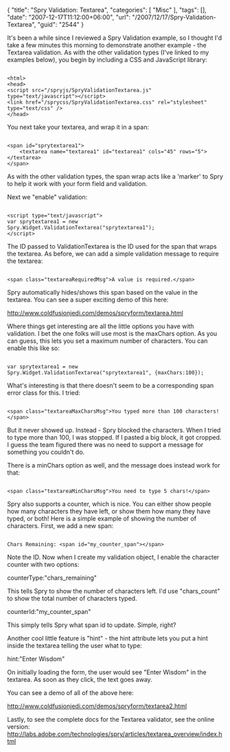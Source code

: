 {
	"title": "Spry Validation: Textarea",
	"categories": [
		"Misc"
	],
	"tags": [],
	"date": "2007-12-17T11:12:00+06:00",
	"url": "/2007/12/17/Spry-Validation-Textarea",
	"guid": "2544"
}

It's been a while since I reviewed a Spry Validation example, so I thought I'd take a few minutes this morning to demonstrate another example - the Textarea validation. As with the other validation types (I've linked to my examples below), you begin by including a CSS and JavaScript library:
<!--more-->
<code>
&lt;html&gt;
&lt;head&gt; 
&lt;script src="/spryjs/SpryValidationTextarea.js" type="text/javascript"&gt;&lt;/script&gt; 
&lt;link href="/sprycss/SpryValidationTextarea.css" rel="stylesheet" type="text/css" /&gt; 
&lt;/head&gt;
</code>

You next take your textarea, and wrap it in a span:

<code>
&lt;span id="sprytextarea1"&gt;
	&lt;textarea name="textarea1" id="textarea1" cols="45" rows="5"&gt;&lt;/textarea&gt;
&lt;/span&gt;
</code>

As with the other validation types, the span wrap acts like a 'marker' to Spry to help it work with your form field and validation. 

Next we "enable" validation:

<code>
&lt;script type="text/javascript"&gt;
var sprytextarea1 = new Spry.Widget.ValidationTextarea("sprytextarea1");
&lt;/script&gt;
</code>

The ID passed to ValidationTextarea is the ID used for the span that wraps the textarea. As before, we can add a simple validation message to require the textarea:

<code>
&lt;span class="textareaRequiredMsg"&gt;A value is required.&lt;/span&gt;
</code>

Spry automatically hides/shows this span based on the value in the textarea. You can see a super exciting demo of this here:

<a href="http://www.raymondcamden.com/demos/spryform/textarea.html">http://www.coldfusionjedi.com/demos/spryform/textarea.html</a>

Where things get interesting are all the little options you have with validation. I bet the one folks will use most is the maxChars option. As you can guess, this lets you set a maximum number of characters. You can enable this like so:

<code>
var sprytextarea1 = new Spry.Widget.ValidationTextarea("sprytextarea1", {maxChars:100});
</code> 

What's interesting is that there doesn't seem to be a corresponding span error class for this. I tried:

<code>
&lt;span class="textareaMaxCharsMsg"&gt;You typed more than 100 characters!&lt;/span&gt;
</code>

But it never showed up. Instead - Spry blocked the characters. When I tried to type more than 100, I was stopped. If I pasted a big block, it got cropped. I guess the team figured there was no need to support a message for something you couldn't do. 

There is a minChars option as well, and the message does instead work for that:

<code>
&lt;span class="textareaMinCharsMsg"&gt;You need to type 5 chars!&lt;/span&gt;
</code>

Spry also supports a counter, which is nice. You can either show people how many characters they have left, or show them how many they have typed, or both! Here is a simple example of showing the number of characters. First, we add a new span:

<code>
Chars Remaining: &lt;span id="my_counter_span"&gt;&lt;/span&gt;
</code>

Note the ID. Now when I create my validation object, I enable the character counter with two options:

counterType:"chars_remaining"

This tells Spry to show the number of characters left. I'd use "chars_count" to show the total number of characters typed.

counterId:"my_counter_span"

This simply tells Spry what span id to update. Simple, right?

Another cool little feature is "hint" - the hint attribute lets you put a hint inside the textarea telling the user what to type:

hint:"Enter Wisdom"

On initially loading the form, the user would see "Enter Wisdom" in the textarea. As soon as they click, the text goes away.

You can see a demo of all of the above here: 

<a href="http://www.coldfusionjedi.com/demos/spryform/textarea2.html">http://www.coldfusionjedi.com/demos/spryform/textarea2.html</a>

Lastly, to see the complete docs for the Textarea validator, see the online version:
<a href="http://labs.adobe.com/technologies/spry/articles/textarea_overview/index.html">http://labs.adobe.com/technologies/spry/articles/textarea_overview/index.html</a>